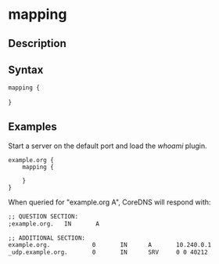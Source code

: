 # mapping

## Description

## Syntax

~~~ txt
mapping {
 
}
~~~

## Examples

Start a server on the default port and load the *whoami* plugin.

~~~ corefile
example.org {
    mapping {

    }
}
~~~

When queried for "example.org A", CoreDNS will respond with:

~~~ txt
;; QUESTION SECTION:
;example.org.   IN       A

;; ADDITIONAL SECTION:
example.org.            0       IN      A       10.240.0.1
_udp.example.org.       0       IN      SRV     0 0 40212
~~~


